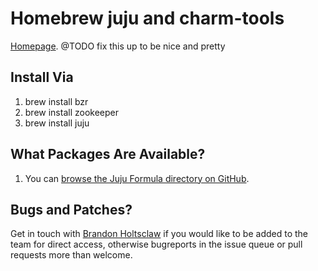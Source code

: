 Homebrew juju and charm-tools
=============================
[Homepage][home].
@TODO fix this up to be nice and pretty

Install Via
-----------
1. brew install bzr
2. brew install zookeeper
3. brew install juju

What Packages Are Available?
----------------------------
1. You can [browse the Juju Formula directory on GitHub][formula].

Bugs and Patches?
------------
Get in touch with [Brandon Holtsclaw][bholtsclaw] if you would like to be added to the team for direct access, otherwise bugreports in the issue queue or pull requests more than welcome.

[home]:http://juju-hackers.github.com/homebrew-juju
[bholtsclaw]:http://brandonholtsclaw.com
[formula]:https://github.com/juju-hackers/homebrew-juju/tree/master/formula/


